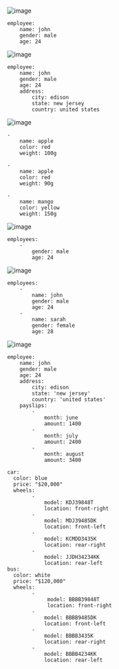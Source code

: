 

![image](https://user-images.githubusercontent.com/71001536/165079868-2d28aba3-8c51-4108-9764-f6710363cf0b.png)
```
employee:
    name: john
    gender: male 
    age: 24
```

![image](https://user-images.githubusercontent.com/71001536/165080046-b36ba6c6-18e5-448a-aba4-58269118fe8b.png)

```
employee:
    name: john
    gender: male
    age: 24
    address:
        city: edison
        state: new jersey
        country: united states

```

![image](https://user-images.githubusercontent.com/71001536/165080691-9f7e9f64-ae5d-4bdf-a8bc-9d45a53c3e60.png)

```
-
    name: apple
    color: red
    weight: 100g

-
    name: apple
    color: red
    weight: 90g
    
-
    name: mango
    color: yellow
    weight: 150g

```

![image](https://user-images.githubusercontent.com/71001536/165081770-6960549f-77f2-46d2-8704-dfc682812ca8.png)

```
employees:
    -
        gender: male
        age: 24
```

![image](https://user-images.githubusercontent.com/71001536/165081932-f5fa2ce4-a1a5-4e65-abea-c9e2a4ed159d.png)

```
employees:
    -
        name: john
        gender: male
        age: 24
    -
        name: sarah
        gender: female
        age: 28
```
![image](https://user-images.githubusercontent.com/71001536/165082314-42fab4ee-7372-4e46-ad5e-bd7601f8a27a.png)

```
employee:
    name: john
    gender: male
    age: 24
    address:
        city: edison
        state: 'new jersey'
        country: 'united states'
    payslips:
        -
            month: june
            amount: 1400
        -
            month: july
            amount: 2400
        -
            month: august
            amount: 3400

```

```
car:
  color: blue
  price: "$20,000"
  wheels:
        - 
            model: KDJ39848T
            location: front-right
        -  
            model: MDJ39485DK
            location: front-left
        - 
            model: KCMDD3435K
            location: rear-right
        -   
            model: JJDH34234KK
            location: rear-left
bus:
  color: white
  price: "$120,000"
  wheels: 
        - 
             model: BBBB39848T
             location: front-right
        - 
            model: BBBB9485DK
            location: front-left
        - 
            model: BBBB3435K
            location: rear-right
        - 
            model: BBBB4234KK
            location: rear-left
```
